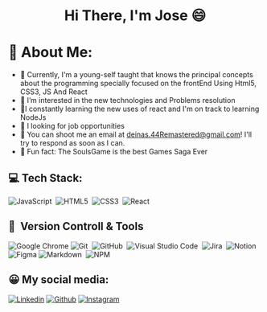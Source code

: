 <h1 align=center>Hi There, I'm Jose 😄</h1>

# 📝 About Me:

- 📄 Currently, I'm a young-self taught that knows the principal concepts about the programming specially focused on the frontEnd Using Html5, CSS3, JS And React
- 👀 I’m interested in the new technologies and Problems resolution
- 📏I constantly learning the new uses of react and I'm on track to learning NodeJs
- 👔 I looking for job opportunities
- 📧 You can shoot me an email at deinas.44Remastered@gmail.com! I'll try to respond as soon as I can.
- 🎸 Fun fact: The SoulsGame is the best Games Saga Ever 



## 💻 Tech Stack:
![JavaScript](https://img.shields.io/badge/javascript-%23323330.svg?style=for-the-badge&logo=javascript&logoColor=%23F7DF1E)&nbsp;
![HTML5](https://img.shields.io/badge/html5-%23E34F26.svg?style=for-the-badge&logo=html5&logoColor=white)&nbsp;
![CSS3](https://img.shields.io/badge/css3-%231572B6.svg?style=for-the-badge&logo=css3&logoColor=white)&nbsp;
![React](https://img.shields.io/badge/React-blue?style=for-the-badge&logo=react&logoColor=%2361DAFB)

## 🧰 &nbsp;Version Controll & Tools 

![Google Chrome](https://img.shields.io/badge/Google-orange?style=for-the-badge&logo=google%20chrome&logoColor=white&color=black)
![Git](https://img.shields.io/badge/git-%23F05033.svg?style=for-the-badge&logo=git&logoColor=white)&nbsp;
![GitHub](https://img.shields.io/badge/github-%23121011.svg?style=for-the-badge&logo=github&logoColor=white)&nbsp;
![Visual Studio Code](https://img.shields.io/badge/Visual%20Studio%20Code-0078d7.svg?style=for-the-badge&logo=visual-studio-code&logoColor=white)&nbsp;
![Jira](https://img.shields.io/badge/jira-%230A0FFF.svg?style=for-the-badge&logo=jira&logoColor=white)&nbsp;
![Notion](https://img.shields.io/badge/Notion-%23000000.svg?style=for-the-badge&logo=notion&logoColor=white)&nbsp;
![Figma](https://img.shields.io/badge/Figma-use?style=for-the-badge&logo=figma&logoColor=white&color=black)
![Markdown](https://img.shields.io/badge/markdown-%23000000.svg?style=for-the-badge&logo=markdown&logoColor=white)&nbsp;
![NPM](https://img.shields.io/badge/NPM-%23CB3837.svg?style=for-the-badge&logo=npm&logoColor=white)


## 😀 My social media:
<p>
  <a href="https://www.linkedin.com/in/jose-medina-ramoni/"><img alt="Linkedin" title="Jose Medina" src="https://img.shields.io/badge/LinkedIn-0077B5?style=for-the-badge&logo=linkedin&logoColor=white"></a>
  <a href="https://github.com/DeiNas77"><img alt="Github" title="Jose Medina" src="https://img.shields.io/badge/GitHub-100000?style=for-the-badge&logo=github&logoColor=white"></a>
  <a href="https://www.instagram.com/j0rdanw3bst3r/"><img alt="Instagram" title="Jose Medina" src="https://img.shields.io/badge/Instagram-E4405F?style=for-the-badge&logo=instagram&logoColor=white"></a>
 </p>

